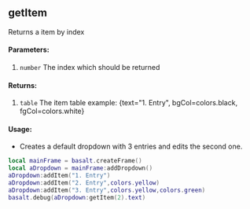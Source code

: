 ## getItem
Returns a item by index

#### Parameters: 
1. `number` The index which should be returned

#### Returns:
1. `table` The item table example: {text="1. Entry", bgCol=colors.black, fgCol=colors.white}

#### Usage:
* Creates a default dropdown with 3 entries and edits the second one.
```lua
local mainFrame = basalt.createFrame()
local aDropdown = mainFrame:addDropdown()
aDropdown:addItem("1. Entry")
aDropdown:addItem("2. Entry",colors.yellow)
aDropdown:addItem("3. Entry",colors.yellow,colors.green)
basalt.debug(aDropdown:getItem(2).text)
```
